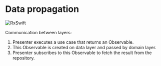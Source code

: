 # Data propagation

![RxSwift](rxswift.png)

Communication between layers:
1. Presenter executes a use case that returns an Observable.
2. This Observable is created on data layer and passed by domain layer.
3. Presenter subscribes to this Observable to fetch the result from the repository.
